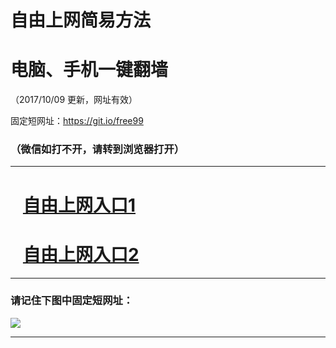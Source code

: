 ﻿# 自由上网简易方法

# 电脑、手机一键翻墙

（2017/10/09 更新，网址有效）

固定短网址：https://git.io/free99

### （微信如打不开，请转到浏览器打开）


***





# &nbsp;&nbsp; <a href="http://ft3083728289.fwq-tz-1001.info/fwqtz01.html?t=100900122916 " target="_blank">自由上网入口1</a>
# &nbsp;&nbsp; <a href="http://ft3022726466.fwq-tz-1002.info/fwqtz02.html?t=100900123083 " target="_blank">自由上网入口2</a>
***

### 请记住下图中固定短网址：

<img src="https://s3-us-west-2.amazonaws.com/fwq-1001/yjfq-20170905okok.png" /> 


***

